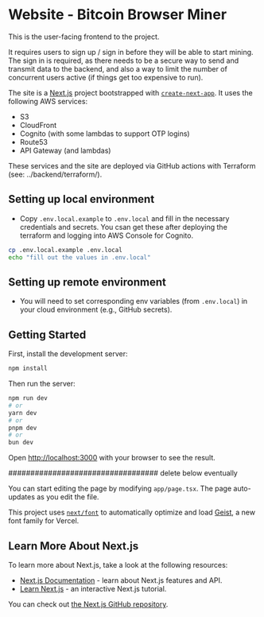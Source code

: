 # Website - Bitcoin Browser Miner
This is the user-facing frontend to the project.

It requires users to sign up / sign in before they will be able to start mining. The sign in is required, as there needs to be a secure way to send and transmit data to the backend, and also a way to limit the number of concurrent users active (if things get too expensive to run).

The site is a [Next.js](https://nextjs.org) project bootstrapped with [`create-next-app`](https://nextjs.org/docs/app/api-reference/cli/create-next-app). It uses the following AWS services:

- S3
- CloudFront
- Cognito (with some lambdas to support OTP logins)
- Route53
- API Gateway (and lambdas)

These services and the site are deployed via GitHub actions with Terraform (see: ../backend/terraform/).

## Setting up local environment

- Copy `.env.local.example` to `.env.local` and fill in the necessary credentials and secrets. You csan get these after deploying the terraform and logging into AWS Console for Cognito.

```bash
cp .env.local.example .env.local
echo "fill out the values in .env.local"
```

## Setting up remote environment

- You will need to set corresponding env variables (from `.env.local`) in your cloud environment (e.g., GitHub secrets).

## Getting Started

First, install the development server:

```bash
npm install
```

Then run the server:

```bash
npm run dev
# or
yarn dev
# or
pnpm dev
# or
bun dev
```

Open [http://localhost:3000](http://localhost:3000) with your browser to see the result.

################################## delete below eventually

You can start editing the page by modifying `app/page.tsx`. The page auto-updates as you edit the file.

This project uses [`next/font`](https://nextjs.org/docs/app/building-your-application/optimizing/fonts) to automatically optimize and load [Geist](https://vercel.com/font), a new font family for Vercel.

## Learn More About Next.js

To learn more about Next.js, take a look at the following resources:

- [Next.js Documentation](https://nextjs.org/docs) - learn about Next.js features and API.
- [Learn Next.js](https://nextjs.org/learn) - an interactive Next.js tutorial.

You can check out [the Next.js GitHub repository](https://github.com/vercel/next.js).
